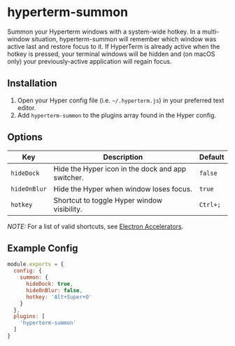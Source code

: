 # hyperterm-summon
Summon your Hyperterm windows with a system-wide hotkey. In a multi-window situation, hyperterm-summon will remember which window was active last and restore focus to it. If HyperTerm is already active when the hotkey is pressed, your terminal windows will be hidden and (on macOS only) your previously-active application will regain focus.

## Installation
1. Open your Hyper config file (i.e. `~/.hyperterm.js`) in your preferred text editor.
1. Add `hyperterm-summon` to the plugins array found in the Hyper config.

## Options
| Key          | Description                                       | Default  |
| ---          | -----------                                       | -------  |
| `hideDock`   | Hide the Hyper icon in the dock and app switcher. | `false`  |
| `hideOnBlur` | Hide the Hyper when window loses focus.           | `true`   |
| `hotkey`     | Shortcut to toggle Hyper window visibility.       | `Ctrl+;` |

*NOTE:* For a list of valid shortcuts, see [Electron Accelerators](https://github.com/electron/electron/blob/master/docs/api/accelerator.md).

## Example Config
```js
module.exports = {
  config: {
    summon: {
      hideDock: true,
      hideOnBlur: false,
      hotkey: 'Alt+Super+O'
    }
  },
  plugins: [
    'hyperterm-summon'
  ]
}
```
